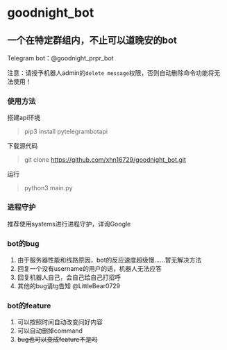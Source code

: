 # goodnight_bot
## 一个在特定群组内，不止可以道晚安的bot

Telegram bot：@goodnight_prpr_bot

注意：请授予机器人admin的`delete message`权限，否则自动删除命令功能将无法使用！

### 使用方法
搭建api环境
> pip3 install pytelegrambotapi

下载源代码
> git clone https://github.com/xhn16729/goodnight_bot.git

运行
> python3 main.py

### 进程守护
推荐使用systems进行进程守护，详询Google

### bot的bug
1. 由于服务器性能和线路原因，bot的反应速度超级慢……暂无解决方法
2. 回复一个没有username的用户的话，机器人无法应答
3. 回复机器人自己，会自己给自己打招呼
4. 其他的bug请tg告知 @LittleBear0729

### bot的feature
1. 可以按照时间自动改变问好内容
2. 可以自动删掉command
3. ~~bug也可以变成feature不是吗~~
